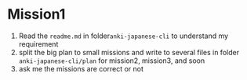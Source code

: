 # Mission1

1. Read the `readme.md` in folder`anki-japanese-cli` to understand my requirement
2. split the big plan to small missions and write to several files in folder `anki-japanese-cli/plan` for mission2, mission3, and soon
3. ask me the missions are correct or not
